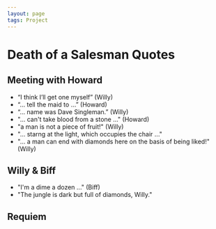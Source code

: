 ```yaml
---
layout: page
tags: Project 
---
```


# Death of a Salesman Quotes

## Meeting with Howard

- “I think I’ll get one myself” (Willy)
- “… tell the maid to …” (Howard)
- “… name was Dave Singleman.” (Willy)
- "... can't take blood from a stone ..." (Howard)
- "a man is not a piece of fruit!" (Willy)
- "... starng at the light, which occupies the chair ..."
- "... a man can end with diamonds here on the basis of being liked!" (Willy)

## Willy & Biff

- "I'm a dime a dozen ..." (Biff)
- "The jungle is dark but full of diamonds, Willy."

## Requiem

